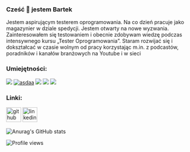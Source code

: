 ### Cześć 👋 jestem Bartek
Jestem aspirującym testerem oprogramowania. Na co dzień pracuje jako magazynier w dziale spedycji. Jestem otwarty na nowe wyzwania. Zainteresowałem się testowaniem i obecnie zdobywam wiedzę podczas intensywnego kursu „Tester Oprogramowania”. Staram rozwijać się i dokształcać w czasie wolnym od pracy korzystając m.in. z podcastów, poradników i kanałów branżowych na Youtube i w sieci

### Umiejętności: 
<img src="https://img.icons8.com/color/48/null/jira.png"/>  <a href="https://imgbb.com/"><img src="https://i.ibb.co/bNFJGXX/asdaa.png" alt="asdaa" border="0"></a>
  <img src="https://img.icons8.com/external-tal-revivo-color-tal-revivo/48/null/external-postman-is-the-only-complete-api-development-environment-logo-color-tal-revivo.png"/>  <img src="https://img.icons8.com/color/48/null/visual-studio-code-2019.png"/>  <img src="https://img.icons8.com/color/48/null/git.png"/>

### Linki:
[<img src='https://img.icons8.com/3d-fluency/135/null/github.png' alt='github' height='40'>](https://github.com/bartlomiejzelewski)  [<img src='https://img.icons8.com/color/96/null/linkedin-circled--v1.png' alt='linkedin' height='40'>](https://www.linkedin.com/in/Bartłomiej-Zelewski/)  

![Anurag's GitHub stats](https://github-readme-stats-sigma-five.vercel.app/api?username=bartlomiejzelewski&show_icons=true&theme=tokyonight)

![Profile views](https://gpvc.arturio.dev/bartlomiejzelewski)
